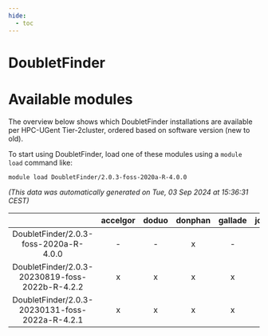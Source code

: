 ```yaml
---
hide:
  - toc
---
```


DoubletFinder
=============

# Available modules


The overview below shows which DoubletFinder installations are available per HPC-UGent Tier-2cluster, ordered based on software version (new to old).

To start using DoubletFinder, load one of these modules using a `module load` command like:

```shell
module load DoubletFinder/2.0.3-foss-2020a-R-4.0.0
```

*(This data was automatically generated on Tue, 03 Sep 2024 at 15:36:31 CEST)*  

| |accelgor|doduo|donphan|gallade|joltik|shinx|skitty|
| :---: | :---: | :---: | :---: | :---: | :---: | :---: | :---: |
|DoubletFinder/2.0.3-foss-2020a-R-4.0.0|-|-|x|-|x|-|-|
|DoubletFinder/2.0.3-20230819-foss-2022b-R-4.2.2|x|x|x|x|x|-|x|
|DoubletFinder/2.0.3-20230131-foss-2022a-R-4.2.1|x|x|x|x|x|-|x|

